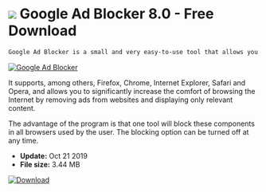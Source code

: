 # ![](https://cdn.softexe.net/static/icon/a/google-ad-blocker-10647.png) Google Ad Blocker 8.0 - Free Download

```sh
Google Ad Blocker is a small and very easy-to-use tool that allows you to block Google ads on all browsers installed on your computer.
```
[![Google Ad Blocker](https://gallery.dpcdn.pl/imgc/Tools/80531/g_-_420x350_1.5_-_xec9a2139-7233-4ab3-bf8a-1ebb9ae1add6.png)](https://softexe.net/win/internet/browser-add-ons/google-ad-blocker:pRfdg.html)

It supports, among others, Firefox, Chrome, Internet Explorer, Safari and Opera, and allows you to significantly increase the comfort of browsing the Internet by removing ads from websites and displaying only relevant content.
 
 The advantage of the program is that one tool will block these components in all browsers used by the user. The blocking option can be turned off at any time.


- **Update:** Oct 21 2019
- **File size:** 3.44 MB

[![Download](https://cdn.softexe.net/static/img/download.png)](https://softexe.net/win/internet/browser-add-ons/google-ad-blocker:pRfdg.html)

